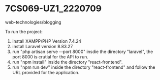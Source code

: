 # 7CS069-UZ1_2220709
web-technologies/blogging

To run the project:
1. install XAMPP/PHP Version 7.4.24
2. install Laravel version 8.83.27
3. run "php artisan serve --port 8000" insdie the directory "laravel", the port 8000 is crutial for the API to run.
4. run "npm install" inside the directory "react-frontend".
5. run "npm run dev" inside the directory "react-frontend" and follow the URL provided for the application.